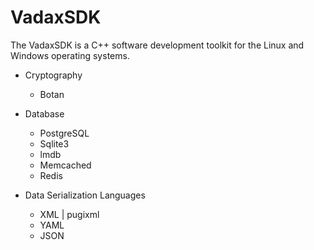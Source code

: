 # VadaxSDK
The VadaxSDK is a C++ software development toolkit for the Linux and Windows operating systems. 

- Cryptography
  - Botan
  
- Database
  - PostgreSQL
  - Sqlite3
  - lmdb
  - Memcached
  - Redis

- Data Serialization Languages
  - XML | pugixml
  - YAML
  - JSON 
